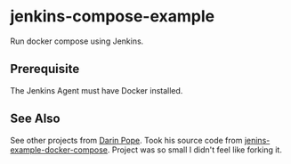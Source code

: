 # jenkins-compose-example

Run docker compose using Jenkins. 

## Prerequisite

The Jenkins Agent must have Docker installed.


## See Also

See other projects from [Darin Pope](https://github.com/darinpope). Took his source code from [jenins-example-docker-compose](https://github.com/darinpope/jenkins-example-docker-compose). Project was so small I didn't feel like forking it.

